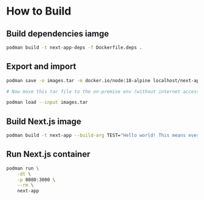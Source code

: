 # How to Build

## Build dependencies iamge

```bash
podman build -t next-app-deps -f Dockerfile.deps .
```

## Export and import

```bash
podman save -o images.tar -m docker.io/node:18-alpine localhost/next-app-deps:latest

# Now move this tar file to the on-premise env (without internet access)

podman load --input images.tar
```

## Build Next.js image

```bash
podman build -t next-app --build-arg TEST="Hello world! This means everything went smoothly :)" .
```

## Run Next.js container

```bash
podman run \
    -dt \
    -p 8080:3000 \
    --rm \
    next-app
```